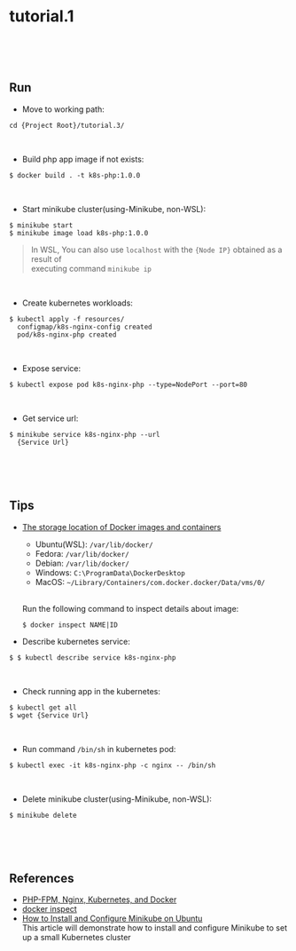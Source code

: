 # tutorial.1

<br/><br/><br/>

## Run  
* Move to working path:  
```shell
cd {Project Root}/tutorial.3/  
```

<br/>

* Build php app image if not exists:  
```
$ docker build . -t k8s-php:1.0.0
```

<br/>

* Start minikube cluster(using-Minikube, non-WSL):  
```
$ minikube start
$ minikube image load k8s-php:1.0.0
```

> In WSL, You can also use `localhost` with the `{Node IP}` obtained as a result of  
> executing command `minikube ip`

<br/>

* Create kubernetes workloads:  
```shell
$ kubectl apply -f resources/  
  configmap/k8s-nginx-config created
  pod/k8s-nginx-php created
```

<br/>

* Expose service:  
```shell
$ kubectl expose pod k8s-nginx-php --type=NodePort --port=80
```

<br/>

* Get service url:  
```shell
$ minikube service k8s-nginx-php --url
  {Service Url}
```

<br/><br/><br/>

## Tips  
* [The storage location of Docker images and containers](https://www.freecodecamp.org/news/where-are-docker-images-stored-docker-container-paths-explained/)  
  * Ubuntu(WSL): `/var/lib/docker/`  
  * Fedora: `/var/lib/docker/`  
  * Debian: `/var/lib/docker/`  
  * Windows: `C:\ProgramData\DockerDesktop`  
  * MacOS: `~/Library/Containers/com.docker.docker/Data/vms/0/`    

  <br/>

  Run the following command to inspect details about image:  
  ```
  $ docker inspect NAME|ID
  ```

* Describe kubernetes service:  
```shell
$ $ kubectl describe service k8s-nginx-php
```

<br/>

* Check running app in the kubernetes:  
```
$ kubectl get all
$ wget {Service Url}
```

<br/>

* Run command `/bin/sh` in kubernetes pod:  
```
$ kubectl exec -it k8s-nginx-php -c nginx -- /bin/sh
```

<br/>

* Delete minikube cluster(using-Minikube, non-WSL):  
```
$ minikube delete
```

<br/><br/><br/>

## References  
* [PHP-FPM, Nginx, Kubernetes, and Docker](https://matthewpalmer.net/kubernetes-app-developer/articles/php-fpm-nginx-kubernetes.html)  
* [docker inspect](https://docs.docker.com/engine/reference/commandline/inspect/)  
* [How to Install and Configure Minikube on Ubuntu](https://www.liquidweb.com/kb/how-to-install-and-configure-minikube-on-ubuntu/)  
  This article will demonstrate how to install and configure Minikube to set up a small Kubernetes cluster  
